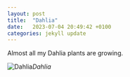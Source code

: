 ```yaml
---
layout: post
title:  "Dahlia"
date:   2023-07-04 20:49:42 +0100
categories: jekyll update
---
```


Almost all my Dahlia plants are growing.


![Dahlia](https://lh3.googleusercontent.com/pw/AIL4fc8q4d8IsZD3JvGHwCG_xc4Az5fJCEakr-OvDUbLT79edFNUu8C60wj-IdAt_I6gZP4wXjwQtoI8H8BzCKpt5osRvwTOpUSHU06F4j0mrLehSMsFgdk=w2400)*Dahlia*&nbsp;



[jekyll-docs]: https://jekyllrb.com/docs/home
[jekyll-gh]:   https://github.com/jekyll/jekyll
[jekyll-talk]: https://talk.jekyllrb.com/


